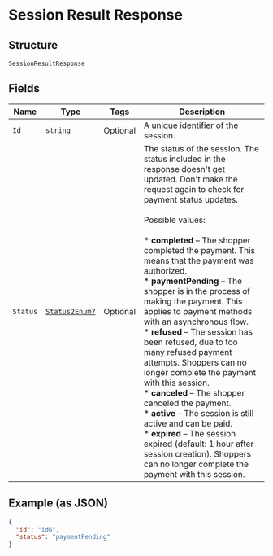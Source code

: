 
# Session Result Response

## Structure

`SessionResultResponse`

## Fields

| Name | Type | Tags | Description |
|  --- | --- | --- | --- |
| `Id` | `string` | Optional | A unique identifier of the session. |
| `Status` | [`Status2Enum?`](../../doc/models/status-2-enum.md) | Optional | The status of the session. The status included in the response doesn't get updated. Don't make the request again to check for payment status updates.<br><br>Possible values:<br><br>         * **completed** – The shopper completed the payment. This means that the payment was authorized.<br>         * **paymentPending** – The shopper is in the process of making the payment. This applies to payment methods with an asynchronous flow.<br>         * **refused** – The session has been refused, due to too many refused payment attempts. Shoppers can no longer complete the payment with this session.<br>         * **canceled** – The shopper canceled the payment.<br>         * **active** – The session is still active and can be paid.<br>         * **expired** – The session expired (default: 1 hour after session creation). Shoppers can no longer complete the payment with this session. |

## Example (as JSON)

```json
{
  "id": "id6",
  "status": "paymentPending"
}
```

